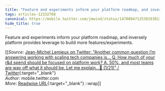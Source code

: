 ```yaml
---
title: "Feature and experiments inform your platform roadmap, and inversely platform ..."
tags: articles-12332708
canonical: https://mobile.twitter.com/jmwind/status/1470894712538103813?s=21
hide_title: true
---
```


Feature and experiments inform your platform roadmap, and inversely platform provides leverage to build more features/experiments.


[[_Source_: [Jean-Michel Lemieux on Twitter: "Another common question I’m answering working with scaling tech companies is… Q. How much of your r&d spend should be focused on platform work? A. 50%, and most teams are way off what it should be. Let me explain…🧵 (1/21)" / Twitter](https://mobile.twitter.com/jmwind/status/1470894712538103813?s=21){:target="_blank"}<br>
_Author_: mobile.twitter.com<br>
_More_: [Readwise URL](https://readwise.io/open/259626068){:target="_blank"}
::wrap]]